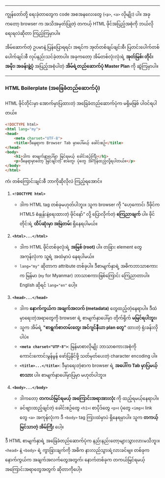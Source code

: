 ---
ကျွန်တော်တို့ ရေးခဲ့တာတွေက code အစအနလေးတွေ (`<p>`, `<a>` လိုမျိုး) ပါ။ အခုကတော့ browser က အသိအမှတ်ပြုတဲ့ တကယ့် HTML ဖိုင်အပြည့်အစုံကို ဘယ်လိုရေးရလဲဆိုတာ ကြည့်ကြမှာပါ။

အိမ်ဆောက်တဲ့ ဥပမာနဲ့ ပြန်ပြောရရင်၊ အရင်က အုတ်တစ်ချပ်ချင်းစီ၊ ပြတင်းပေါက်တစ်ပေါက်ချင်းစီ လုပ်နည်းသင်ခဲ့တာပါ။ အခုကတော့ အိမ်တစ်လုံးလုံးရဲ့ **အုတ်မြစ်၊ တိုင်၊ အမိုး၊ အခန်းဖွဲ့ပုံ** အပြည့်အစုံပါတဲ့ **အိမ်ရဲ့တည်ဆောက်ပုံ Master Plan** ကို ဆွဲကြမှာပါ။

-----

### HTML Boilerplate (အခြေခံတည်ဆောက်ပုံ)

HTML ဖိုင်တိုင်းမှာ အောက်မှာပြထားတဲ့ အခြေခံတည်ဆောက်ပုံက မရှိမဖြစ် ပါဝင်ရပါတယ်။

```html
<!DOCTYPE html>
<html lang="my">
<head>
    <meta charset="UTF-8">
    <title>ဒီနေရာက Browser Tab မှာပေါ်မယ့် ခေါင်းစဉ်</title>
</head>
<body>
    <h1>ဒါက စာမျက်နှာပေါ်မှာ မြင်ရမယ့် ခေါင်းစဉ်ကြီး</h1>
    <p>ဒီနေရာမှာတော့ မြင်ချင်တဲ့ စာတွေ၊ ပုံတွေ အကုန်ထည့်လို့ရပါတယ်။</p>
</body>
</html>
```

ကဲ၊ တစ်ကြောင်းချင်းစီ ဘာကိုဆိုလိုလဲ ကြည့်ရအောင်။

1.  **`<!DOCTYPE html>`**

      * ဒါက HTML tag တစ်ခုမဟုတ်ပါဘူး။ သူက browser ကို "ဟေ့ကောင်၊ ဒီဖိုင်က HTML5 စံနှုန်းနဲ့ရေးထားတဲ့ ဖိုင်နော်" လို့ ပြောလိုက်တဲ့ **ကြေညာချက်** ပါ။ ဖိုင်တိုင်းရဲ့ **ထိပ်ဆုံးမှာ အမြဲတမ်း** ရှိနေရပါမယ်။

2.  **`<html>...</html>`**

      * ဒါက HTML ဖိုင်တစ်ခုလုံးရဲ့ **အမြစ် (root)** ပါ။ တခြား element တွေအကုန်လုံးက သူ့ရဲ့ အထဲမှာပဲ နေရပါမယ်။
      * `lang="my"` ဆိုတာက attribute တစ်ခုပါ။ ဒီစာမျက်နှာရဲ့ အဓိကဘာသာစကားက မြန်မာ (`my` for Myanmar) ဘာသာစကားဖြစ်ကြောင်း ကြေညာတာပါ။ English ဆိုရင် `lang="en"` ပေါ့။

3.  **`<head>...</head>`**

      * ဒါက **နောက်ကွယ်က အချက်အလက် (metadata)** တွေထည့်တဲ့နေရာပါ။ ဒီထဲမှာရေးတဲ့အရာတွေကို browser ရဲ့ စာမျက်နှာပေါ်မှာ တိုက်ရိုက် **မမြင်ရပါဘူး**။
      * သူက အိမ်ရဲ့ **"စာရွက်စာတမ်းတွေ၊ အင်ဂျင်နီယာ plan တွေ"** ထားတဲ့ ရုံးခန်းလိုပါပဲ။
      * **`<meta charset="UTF-8">`**: မြန်မာစာလိုမျိုး ဘာသာစကားအစုံကို ကောင်းကောင်းမွန်မွန် ဖော်ပြနိုင်ဖို့ သတ်မှတ်ပေးတဲ့ character encoding ပါ။
      * **`<title>...</title>`**: ဒီမှာရေးတဲ့စာက browser ရဲ့ **အပေါ်က Tab မှာပြမယ့် စာသား** ပါ။ စာမျက်နှာပေါ်မှာပြမှာ မဟုတ်ပါဘူး။

4.  **`<body>...</body>`**

      * ဒါကတော့ **တကယ်မြင်ရမယ့် အကြောင်းအရာအားလုံး** ကို ထည့်ရမယ့်နေရာပါ။
      * ခင်ဗျားထည့်ချင်တဲ့ ခေါင်းစဉ်တွေ `<h1>`၊ စာပိုဒ်တွေ `<p>`၊ ပုံတွေ `<img>`၊ link တွေ `<a>` အကုန်လုံးက ဒီ `<body>` tag ကြားထဲမှာပဲ ရှိနေရမှာပါ။ သူက **တကယ့် မြင်သာတဲ့ အိမ်ကြီး** ပေါ့။

ဒီ HTML စာမျက်နှာရဲ့ အခြေခံတည်ဆောက်ပုံက နည်းနည်းတော့များသွားလားမသိဘူး။ `<head>` နဲ့ `<body>` ရဲ့ ကွာခြားချက်ကို အဓိက နားလည်သွားရဲ့လားခင်ဗျ။ တစ်ခုက နောက်ကွယ်က အချက်အလက်တွေအတွက်၊ နောက်တစ်ခုက တကယ်မြင်ရမယ့် အကြောင်းအရာတွေအတွက် ဆိုတာကိုပေါ့။